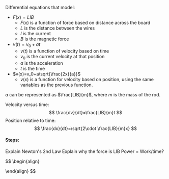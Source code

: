Differential equations that model:
- $F(x)=LIB$
	- $F(x)$ is a function of force based on distance across the board
	- $L$ is the distance between the wires
	- $I$ is the current
	- $B$ is the magnetic force
- $v(t)=v_0+at$
	- $v(t)$ is a function of velocity based on time
	- $v_0$ is the current velocity at that position
	- $a$ is the acceleration
	- $t$ is the time
- $v(x)=v_0+a\sqrt{\frac{2x}{a}}$
	- $v(x)$ is a function for velocity based on position, using the same variables as the previous function.

$a$ can be represented as $\frac{LIB}{m}$, where $m$ is the mass of the rod.

Velocity versus time:
$$
\frac{dv}{dt}=\frac{LIB}{m}t
$$
Position relative to time:
$$
\frac{dx}{dt}=\sqrt{2\cdot \frac{LIB}{m}x}
$$

#### Steps:
Explain Newton's 2nd Law
Explain why the force is LIB
Power = Work/time?

$$
\begin{align}

\end{align}
$$